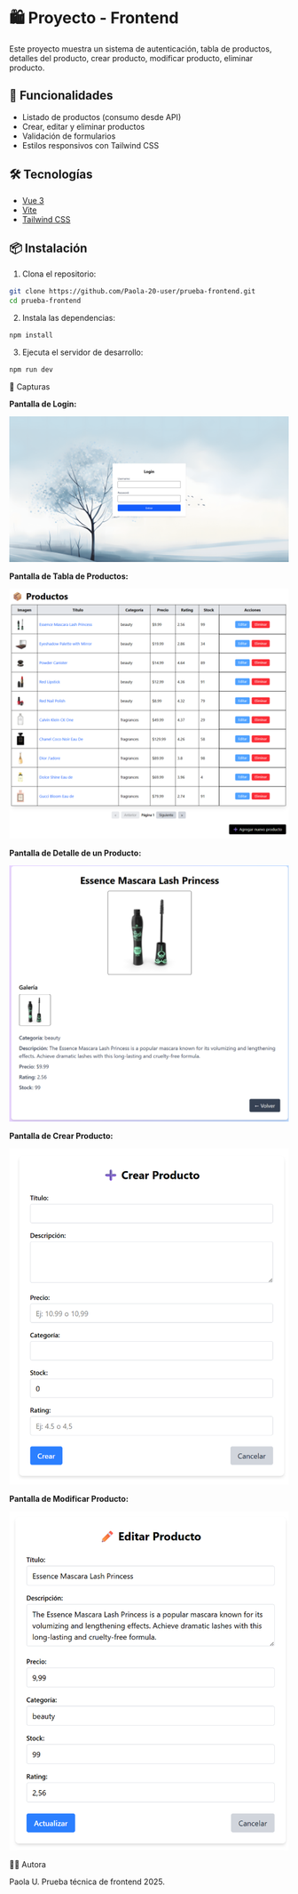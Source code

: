 # 🛍️ Proyecto - Frontend

Este proyecto muestra un sistema de autenticación, tabla de productos, detalles del producto, crear producto, modificar producto, eliminar producto. 

## 🚀 Funcionalidades

- Listado de productos (consumo desde API)
- Crear, editar y eliminar productos
- Validación de formularios
- Estilos responsivos con Tailwind CSS

## 🛠️ Tecnologías

- [Vue 3](https://vuejs.org/)
- [Vite](https://vitejs.dev/)
- [Tailwind CSS](https://tailwindcss.com/)

## 📦 Instalación

1. Clona el repositorio:
```bash
git clone https://github.com/Paola-20-user/prueba-frontend.git
cd prueba-frontend
```

2. Instala las dependencias:
```bash
npm install
```

3. Ejecuta el servidor de desarrollo:
```bash
npm run dev
```

📸 Capturas 

**Pantalla de Login:**

![Login](./public/images/capturalogin.png)

**Pantalla de Tabla de Productos:**

![Tabla de productos](./public/images/caoturatabla.png)

**Pantalla de Detalle de un Producto:**

![Detalle de producto](./public/images/capturadetalleproducto.png)

**Pantalla de Crear Producto:**

![Crear producto](./public/images/capturacrearproducto.png)

**Pantalla de Modificar Producto:**

![Editar producto](./public/images/capturaeditarproducto.png)


🙋‍♀️ Autora

Paola U.
Prueba técnica de frontend 2025.
